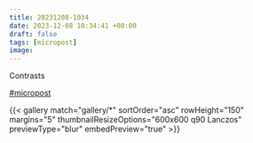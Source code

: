 ```yaml
---
title: 20231208-1034
date: 2023-12-08 10:34:41 +00:00
draft: false
tags: [micropost]
image:
---
```


<p>Contrasts</p><p><a href="https://mastodon.bofhers.es/tags/micropost" class="mention hashtag" rel="tag">#<span>micropost</span></a></p>


{{< gallery match="gallery/*" sortOrder="asc" 
                rowHeight="150" margins="5" thumbnailResizeOptions="600x600 q90 Lanczos"
                previewType="blur" embedPreview="true" >}}
